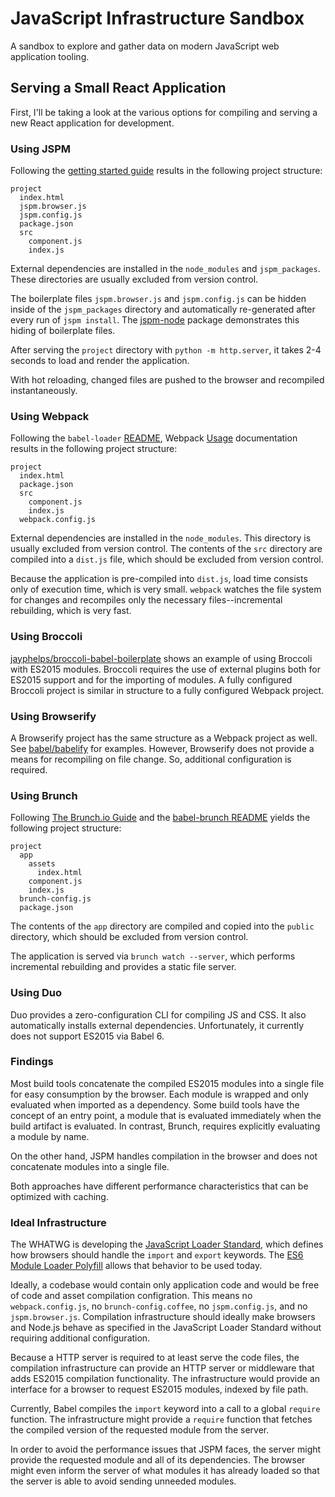 # JavaScript Infrastructure Sandbox
A sandbox to explore and gather data on modern JavaScript web application
tooling.

## Serving a Small React Application
First, I'll be taking a look at the various options for compiling and serving
a new React application for development.

### Using JSPM
Following the
[getting started guide](http://jspm.io/0.17-beta-guide/creating-a-project.html)
results in the following project structure:
```text
project
  index.html
  jspm.browser.js
  jspm.config.js
  package.json
  src
    component.js
    index.js

```

External dependencies are installed in the `node_modules` and `jspm_packages`.
These directories are usually excluded from version control.

The boilerplate files `jspm.browser.js` and `jspm.config.js` can be hidden
inside of the `jspm_packages` directory and automatically re-generated after
every run of `jspm install`. The
[jspm-node](https://github.com/vinsonchuong/jspm-node) package demonstrates
this hiding of boilerplate files.

After serving the `project` directory with `python -m http.server`, it takes
2-4 seconds to load and render the application.

With hot reloading, changed files are pushed to the browser and recompiled
instantaneously.

### Using Webpack
Following the `babel-loader` [README](https://github.com/babel/babel-loader),
Webpack [Usage](http://webpack.github.io/docs/usage.html) documentation results
in the following project structure:

```text
project
  index.html
  package.json
  src
    component.js
    index.js
  webpack.config.js
```

External dependencies are installed in the `node_modules`. This directory is
usually excluded from version control. The contents of the `src` directory are
compiled into a `dist.js` file, which should be excluded from version control.

Because the application is pre-compiled into `dist.js`, load time consists only
of execution time, which is very small. `webpack` watches the file system for
changes and recompiles only the necessary files--incremental rebuilding, which
is very fast.

### Using Broccoli
[jayphelps/broccoli-babel-boilerplate](https://github.com/jayphelps/broccoli-babel-boilerplate)
shows an example of using Broccoli with ES2015 modules. Broccoli requires the
use of external plugins both for ES2015 support and for the importing of
modules. A fully configured Broccoli project is similar in structure to a fully
configured Webpack project.

### Using Browserify
A Browserify project has the same structure as a Webpack project as well. See
[babel/babelify](https://github.com/babel/babelify) for examples. However,
Browserify does not provide a means for recompiling on file change. So,
additional configuration is required.

### Using Brunch
Following [The Brunch.io Guide](https://github.com/brunch/brunch-guide) and the
[babel-brunch README](https://github.com/babel/babel-brunch) yields the
following project structure:

```text
project
  app
    assets
      index.html
    component.js
    index.js
  brunch-config.js
  package.json
```

The contents of the `app` directory are compiled and copied into the `public`
directory, which should be excluded from version control.

The application is served via `brunch watch --server`, which performs
incremental rebuilding and provides a static file server.

### Using Duo
Duo provides a zero-configuration CLI for compiling JS and CSS. It also
automatically installs external dependencies. Unfortunately, it currently
does not support ES2015 via Babel 6.

### Findings
Most build tools concatenate the compiled ES2015 modules into a single file for
easy consumption by the browser. Each module is wrapped and only evaluated when
imported as a dependency. Some build tools have the concept of an entry point,
a module that is evaluated immediately when the build artifact is evaluated.
In contrast, Brunch, requires explicitly evaluating a module by name.

On the other hand, JSPM handles compilation in the browser and does not
concatenate modules into a single file.

Both approaches have different performance characteristics that can be
optimized with caching.

### Ideal Infrastructure
The WHATWG is developing the
[JavaScript Loader Standard](https://github.com/whatwg/loader), which defines
how browsers should handle the `import` and `export` keywords. The
[ES6 Module Loader Polyfill](https://github.com/ModuleLoader/es6-module-loader)
allows that behavior to be used today.

Ideally, a codebase would contain only application code and would be free of
code and asset compilation configration. This means no `webpack.config.js`, no
`brunch-config.coffee`, no `jspm.config.js`, and no `jspm.browser.js`.
Compilation infrastructure should ideally make browsers and Node.js behave as
specified in the JavaScript Loader Standard without requiring additional
configuration.

Because a HTTP server is required to at least serve the code files, the
compilation infrastructure can provide an HTTP server or middleware that adds
ES2015 compilation functionality. The infrastructure would provide an interface
for a browser to request ES2015 modules, indexed by file path.

Currently, Babel compiles the `import` keyword into a call to a global
`require` function. The infrastructure might provide a `require` function that
fetches the compiled version of the requested module from the server.

In order to avoid the performance issues that JSPM faces, the server might
provide the requested module and all of its dependencies. The browser might
even inform the server of what modules it has already loaded so that the
server is able to avoid sending unneeded modules.

